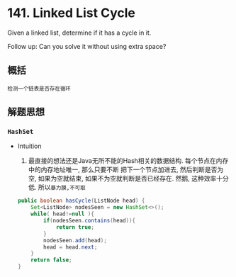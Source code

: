 # 141. Linked List Cycle
Given a linked list, determine if it has a cycle in it.

Follow up:
Can you solve it without using extra space?

## 概括
    检测一个链表是否存在循环

## 解题思想
### `HashSet`
- Intuition 
    1. 最直接的想法还是Java无所不能的Hash相关的数据结构. 每个节点在内存中的内存地址唯一, 那么只要不断
    把下一个节点加进去, 然后判断是否为空, 如果为空就结束, 如果不为空就判断是否已经存在.
    然鹅, 这种效率十分低.
    所以`暴力膜,不可取`
    
    ```java
    public boolean hasCycle(ListNode head) {
        Set<ListNode> nodesSeen = new HashSet<>();
        while( head!=null ){
            if(nodesSeen.contains(head)){
                return true;
            }
            nodesSeen.add(head);
            head = head.next;
        }
        return false; 
    }

    ```



